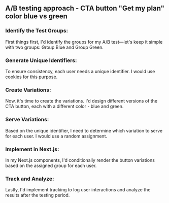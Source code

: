 ## A/B testing approach - CTA button "Get my plan" color blue vs green

### Identify the Test Groups:
First things first, I'd identify the groups for my A/B test—let's keep it simple with two groups: Group Blue and Group Green.

### Generate Unique Identifiers:
To ensure consistency, each user needs a unique identifier. I would use cookies for this purpose.

### Create Variations:
Now, it's time to create the variations. I'd design different versions of the CTA button, each with a different color - blue and green.

### Serve Variations:
Based on the unique identifier, I need to determine which variation to serve for each user. I would use a random assignment.

### Implement in Next.js:
In my Next.js components, I'd conditionally render the button variations based on the assigned group for each user.

### Track and Analyze:
Lastly, I'd implement tracking to log user interactions and analyze the results after the testing period.
